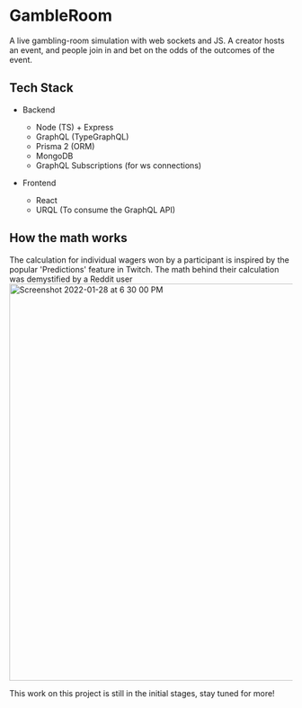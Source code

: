 # GambleRoom

A live gambling-room simulation with web sockets and JS.
A creator hosts an event, and people join in and bet on the odds of the outcomes of the event.

## Tech Stack

- Backend

  - Node (TS) + Express
  - GraphQL (TypeGraphQL)
  - Prisma 2 (ORM)
  - MongoDB
  - GraphQL Subscriptions (for ws connections)

- Frontend
  - React
  - URQL (To consume the GraphQL API)

## How the math works

The calculation for individual wagers won by a participant is inspired by the popular 'Predictions' feature in Twitch. The math behind their calculation was demystified by a Reddit user
<img width="706" alt="Screenshot 2022-01-28 at 6 30 00 PM" src="https://user-images.githubusercontent.com/34805919/153216670-bde42cfe-715c-4edd-96ed-f92a479349d0.png">

This work on this project is still in the initial stages, stay tuned for more!

